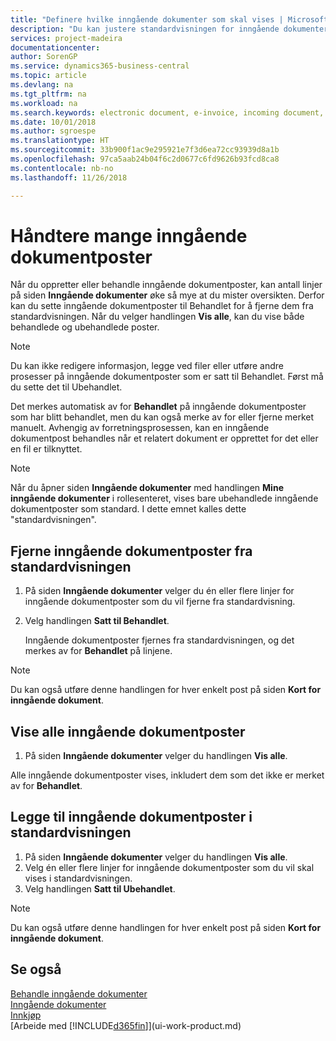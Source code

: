 ```yaml
---
title: "Definere hvilke inngående dokumenter som skal vises | Microsoft-dokumentasjon"
description: "Du kan justere standardvisningen for inngående dokumenter, for eksempel e-fakturaer, for å få bedre oversikt over behandlede og ubehandlede poster."
services: project-madeira
documentationcenter: 
author: SorenGP
ms.service: dynamics365-business-central
ms.topic: article
ms.devlang: na
ms.tgt_pltfrm: na
ms.workload: na
ms.search.keywords: electronic document, e-invoice, incoming document, OCR, ecommerce, document exchange, import invoice
ms.date: 10/01/2018
ms.author: sgroespe
ms.translationtype: HT
ms.sourcegitcommit: 33b900f1ac9e295921e7f3d6ea72cc93939d8a1b
ms.openlocfilehash: 97ca5aab24b04f6c2d0677c6fd9626b93fcd8ca8
ms.contentlocale: nb-no
ms.lasthandoff: 11/26/2018

---
```

# <a name="manage-many-incoming-document-records"></a>Håndtere mange inngående dokumentposter
Når du oppretter eller behandle inngående dokumentposter, kan antall linjer på siden **Inngående dokumenter** øke så mye at du mister oversikten. Derfor kan du sette inngående dokumentposter til Behandlet for å fjerne dem fra standardvisningen. Når du velger handlingen **Vis alle**, kan du vise både behandlede og ubehandlede poster.

> [!NOTE]  
>   Du kan ikke redigere informasjon, legge ved filer eller utføre andre prosesser på inngående dokumentposter som er satt til Behandlet. Først må du sette det til Ubehandlet.

Det merkes automatisk av for **Behandlet** på inngående dokumentposter som har blitt behandlet, men du kan også merke av for eller fjerne merket manuelt. Avhengig av forretningsprosessen, kan en inngående dokumentpost behandles når et relatert dokument er opprettet for det eller en fil er tilknyttet.

> [!NOTE]  
>   Når du åpner siden **Inngående dokumenter** med handlingen **Mine inngående dokumenter** i rollesenteret, vises bare ubehandlede inngående dokumentposter som standard. I dette emnet kalles dette "standardvisningen".

## <a name="to-remove-incoming-document-records-from-the-default-view"></a>Fjerne inngående dokumentposter fra standardvisningen
1. På siden **Inngående dokumenter** velger du én eller flere linjer for inngående dokumentposter som du vil fjerne fra standardvisning.
2. Velg handlingen **Satt til Behandlet**.

    Inngående dokumentposter fjernes fra standardvisningen, og det merkes av for **Behandlet** på linjene.

> [!NOTE]  
>   Du kan også utføre denne handlingen for hver enkelt post på siden **Kort for inngående dokument**.

## <a name="to-view-all-incoming-document-records"></a>Vise alle inngående dokumentposter
1. På siden **Inngående dokumenter** velger du handlingen **Vis alle**.

Alle inngående dokumentposter vises, inkludert dem som det ikke er merket av for **Behandlet**.

## <a name="to-add-incoming-document-records-to-the-default-view"></a>Legge til inngående dokumentposter i standardvisningen
1. På siden **Inngående dokumenter** velger du handlingen **Vis alle**.
2. Velg én eller flere linjer for inngående dokumentposter som du vil skal vises i standardvisningen.
3. Velg handlingen **Satt til Ubehandlet**.  

> [!NOTE]  
>   Du kan også utføre denne handlingen for hver enkelt post på siden **Kort for inngående dokument**.

## <a name="see-also"></a>Se også
[Behandle inngående dokumenter](across-process-income-documents.md)  
[Inngående dokumenter](across-income-documents.md)  
[Innkjøp](purchasing-manage-purchasing.md)  
[Arbeide med [!INCLUDE[d365fin](includes/d365fin_md.md)]](ui-work-product.md)

